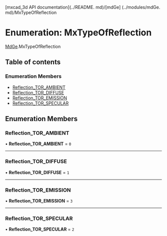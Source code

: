 [mxcad_3d API documentation](../README. md)/[mdGe] (../modules/mdGe. md)/MxTypeOfReflection

# Enumeration: MxTypeOfReflection

[MdGe](../modules/MdGe.md).MxTypeOfReflection

## Table of contents

### Enumeration Members

- [Reflection\_TOR\_AMBIENT](MdGe.MxTypeOfReflection.md#reflection_tor_ambient)
- [Reflection\_TOR\_DIFFUSE](MdGe.MxTypeOfReflection.md#reflection_tor_diffuse)
- [Reflection\_TOR\_EMISSION](MdGe.MxTypeOfReflection.md#reflection_tor_emission)
- [Reflection\_TOR\_SPECULAR](MdGe.MxTypeOfReflection.md#reflection_tor_specular)

## Enumeration Members

### Reflection\_TOR\_AMBIENT

• **Reflection\_TOR\_AMBIENT** = ``0``

___

### Reflection\_TOR\_DIFFUSE

• **Reflection\_TOR\_DIFFUSE** = ``1``

___

### Reflection\_TOR\_EMISSION

• **Reflection\_TOR\_EMISSION** = ``3``

___

### Reflection\_TOR\_SPECULAR

• **Reflection\_TOR\_SPECULAR** = ``2``
